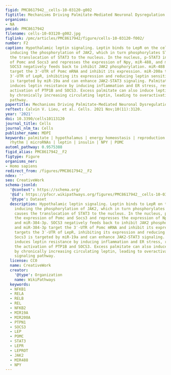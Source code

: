 ```yaml
---
figid: PMC8617942__cells-10-03120-g002
figtitle: Mechanisms Driving Palmitate-Mediated Neuronal Dysregulation in the Hypothalamus
organisms:
- NA
pmcid: PMC8617942
filename: cells-10-03120-g002.jpg
figlink: /pmc/articles/PMC8617942/figure/cells-10-03120-f002/
number: F2
caption: Hypothalamic leptin signaling. Leptin binds to LepR on the cell membrane,
  inducing the phosphorylation of JAK2, which in turn phosphorylates STAT3, and causes
  the translocation of STAT3 to the nucleus. In the nucleus, p-STAT3 induces the expression
  of Pomc and Socs3 and represses the expression of Npy, miR-488, and miR-384-3p.
  SOCS3 negatively feeds back to inhibit JAK2 phosphorylation. miR-488 and miR-384-3p
  target the 3′-UTR of Pomc mRNA and inhibit its expression. miR-200a targets the
  3′-UTR of LepR, inhibiting its expression and reducing leptin sensitivity. Socs3
  is targeted by miR-19a and can enhance JAK2-STAT3 signaling. Palmitate directly
  induces leptin resistance by inducing inflammation and ER stress, resulting in the
  activation of PTP1B and SOCS3. Excess palmitate can also induce leptin resistance
  by chronically increasing circulating leptin, leading to overactivation of the signaling
  pathway.
papertitle: Mechanisms Driving Palmitate-Mediated Neuronal Dysregulation in the Hypothalamus.
reftext: Calvin V. Lieu, et al. Cells. 2021 Nov;10(11):3120.
year: '2021'
doi: 10.3390/cells10113120
journal_title: Cells
journal_nlm_ta: Cells
publisher_name: MDPI
keywords: palmitate | hypothalamus | energy homeostasis | reproduction | circadian
  rhythm | microRNAs | leptin | insulin | NPY | POMC
automl_pathway: 0.9575388
figid_alias: PMC8617942__F2
figtype: Figure
organisms_ner:
- Homo sapiens
redirect_from: /figures/PMC8617942__F2
ndex: ''
seo: CreativeWork
schema-jsonld:
  '@context': https://schema.org/
  '@id': https://pfocr.wikipathways.org/figures/PMC8617942__cells-10-03120-g002.html
  '@type': Dataset
  description: Hypothalamic leptin signaling. Leptin binds to LepR on the cell membrane,
    inducing the phosphorylation of JAK2, which in turn phosphorylates STAT3, and
    causes the translocation of STAT3 to the nucleus. In the nucleus, p-STAT3 induces
    the expression of Pomc and Socs3 and represses the expression of Npy, miR-488,
    and miR-384-3p. SOCS3 negatively feeds back to inhibit JAK2 phosphorylation. miR-488
    and miR-384-3p target the 3′-UTR of Pomc mRNA and inhibit its expression. miR-200a
    targets the 3′-UTR of LepR, inhibiting its expression and reducing leptin sensitivity.
    Socs3 is targeted by miR-19a and can enhance JAK2-STAT3 signaling. Palmitate directly
    induces leptin resistance by inducing inflammation and ER stress, resulting in
    the activation of PTP1B and SOCS3. Excess palmitate can also induce leptin resistance
    by chronically increasing circulating leptin, leading to overactivation of the
    signaling pathway.
  license: CC0
  name: CreativeWork
  creator:
    '@type': Organization
    name: WikiPathways
  keywords:
  - NFKB1
  - RELA
  - RELB
  - REL
  - NFKB2
  - MIR19A
  - MIR200A
  - PTPN1
  - SOCS3
  - LEP
  - POMC
  - STAT3
  - LEPR
  - LEPROT
  - JAK2
  - MIR488
  - NPY
---
```

